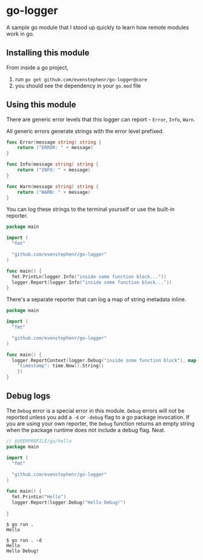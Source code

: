# go-logger

A sample go module that I stood up quickly to learn how remote modules work in go.

## Installing this module

From inside a go project,

1. run `go get github.com/evenstephenr/go-logger@core`
1. you should see the dependency in your `go.mod` file

## Using this module

There are generic error levels that this logger can report - `Error`, `Info`, `Warn`. 

All generic errors generate strings with the error level prefixed.

```go
func Error(message string) string {
	return ("ERROR: " + message)
}

func Info(message string) string {
	return ("INFO: " + message)
}

func Warn(message string) string {
	return ("WARN: " + message)
}
```

You can log these strings to the terminal yourself or use the built-in reporter.

```go
package main

import (
  "fmt"

  "github.com/evenstephenr/go-logger"
)

func main() {
  fmt.PrintLn(logger.Info("inside some function block..."))
  logger.Report(logger.Info("inside some function block..."))
}
```

There's a separate reporter that can log a map of string metadata inline.

```go
package main

import (
  "fmt"

  "github.com/evenstephenr/go-logger"
)

func main() {
  logger.ReportContext(logger.Debug("inside some function block"), map[string]string {
    "timestamp": time.Now().String()
	})
}
```

## Debug logs

The `Debug` error is a special error in this module. `Debug` errors will not be reported unless you add a `-d` or `-debug` flag to a go package invocation. If you are using your own reporter, the `Debug` function returns an empty string when the package runtime does not include a debug flag. Neat.


```go
// $USERPROFILE/go/hello
package main

import (
  "fmt"
  
  "github.com/evenstephenr/go-logger"
)

func main() {
  fmt.PrintLn("Hello")
  logger.Report(logger.Debug("Hello Debug!")
  
}
```

```
$ go run .
Hello

$ go run . -d
Hello
Hello Debug!
```